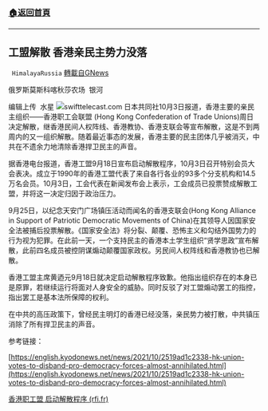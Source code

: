 ###  [:house:返回首頁](https://github.com/ourhimalayas/txt)
---


## 工盟解散 香港亲民主势力没落
` HimalayaRussia` [轉載自GNews](https://gnews.org/zh-hans/1571631/)

俄罗斯莫斯科喀秋莎农场  银河

编辑上传  水星
![](https://assets.gnews.org/wp-content/uploads/2021/10/G-1.jpg)swifttelecast.com
日本共同社10月3日报道，香港主要的亲民主组织——香港职工会联盟 (Hong Kong Confederation of Trade Unions)周日决定解散，继香港民间人权阵线、香港教协、香港支联会等宣布解散，这是不到两周内的又一组织解散。随着最近事态的发展，香港主要的民主团体几乎被消灭，中共在不遗余力地清除香港捍卫民主的声音。

据香港电台报道，香港工盟9月18日宣布启动解散程序，10月3日召开特别会员大会表决。成立于1990年的香港工盟代表了来自各行各业的93多个分支机构和14.5万名会员。10月3日，工会代表在新闻发布会上表示，工会成员已投票赞成解散工盟，并将这一决定归因于政治压力。

9月25日，以纪念天安门广场镇压活动而闻名的香港支联会(Hong Kong Alliance in Support of Patriotic Democratic Movements of China)在其领导人因国家安全法被捕后投票解散。《国家安全法》将分裂、颠覆、恐怖主义和勾结外国势力的行为视为犯罪。在此前一天，一个支持民主的香港本土学生组织“贤学思政”宣布解散，此前四名成员被控阴谋煽动颠覆国家政权。另民间人权阵线和香港教协也已解散。

香港工盟主席黄迺元9月18日就决定启动解散程序致歉。他指出组织存在的本身已是原罪，若继续运行将面对人身安全的威胁。同时反驳了对工盟煽动罢工的指控，指出罢工是基本法所保障的权利。

在中共的高压政策下，曾经民主明灯的香港已经没落，亲民势力被打散，中共镇压消除了所有捍卫民主的声音。

参考链接：

[https://english.kyodonews.net/news/2021/10/2519ad1c2338-hk-union-votes-to-disband-pro-democracy-forces-almost-annihilated.html](https://english.kyodonews.net/news/2021/10/2519ad1c2338-hk-union-votes-to-disband-pro-democracy-forces-almost-annihilated.html)

[香港职工盟 启动解散程序 (rfi.fr)](https://www.rfi.fr/cn/%E4%B8%AD%E5%9B%BD/20210919-%E9%A6%99%E6%B8%AF%E8%81%8C%E5%B7%A5%E7%9B%9F-%E5%90%AF%E5%8A%A8%E8%A7%A3%E6%95%A3%E7%A8%8B%E5%BA%8F)
